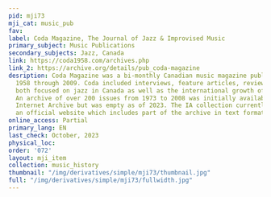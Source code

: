 ```yaml
---
pid: mji73
mji_cat: music_pub
fav: 
label: Coda Magazine, The Journal of Jazz & Improvised Music
primary_subject: Music Publications
secondary_subjects: Jazz, Canada
link: https://coda1958.com/archives.php
link_2: https://archive.org/details/pub_coda-magazine
desription: Coda Magazine was a bi-monthly Canadian music magazine published from
  1958 through 2009. Coda included interviews, feature articles, reviews, and news
  both focused on jazz in Canada as well as the international growth of the genre.
  An archive of over 200 issues from 1973 to 2008 was initially available via the
  Internet Archive but was empty as of 2023. The IA collection currently points to
  an official website which includes part of the archive in text format.
online_access: Partial
primary_lang: EN
last_check: October, 2023
physical_loc: 
order: '072'
layout: mji_item
collection: music_history
thumbnail: "/img/derivatives/simple/mji73/thumbnail.jpg"
full: "/img/derivatives/simple/mji73/fullwidth.jpg"
---
```

